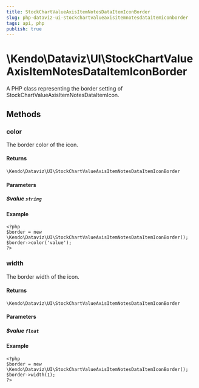 ```yaml
---
title: StockChartValueAxisItemNotesDataItemIconBorder
slug: php-dataviz-ui-stockchartvalueaxisitemnotesdataitemiconborder
tags: api, php
publish: true
---
```


# \Kendo\Dataviz\UI\StockChartValueAxisItemNotesDataItemIconBorder

A PHP class representing the border setting of StockChartValueAxisItemNotesDataItemIcon.


## Methods

### color
The border color of the icon.

#### Returns
`\Kendo\Dataviz\UI\StockChartValueAxisItemNotesDataItemIconBorder`

#### Parameters

##### $value `string`



#### Example 
    <?php
    $border = new \Kendo\Dataviz\UI\StockChartValueAxisItemNotesDataItemIconBorder();
    $border->color('value');
    ?>

### width
The border width of the icon.

#### Returns
`\Kendo\Dataviz\UI\StockChartValueAxisItemNotesDataItemIconBorder`

#### Parameters

##### $value `float`



#### Example 
    <?php
    $border = new \Kendo\Dataviz\UI\StockChartValueAxisItemNotesDataItemIconBorder();
    $border->width(1);
    ?>

 
